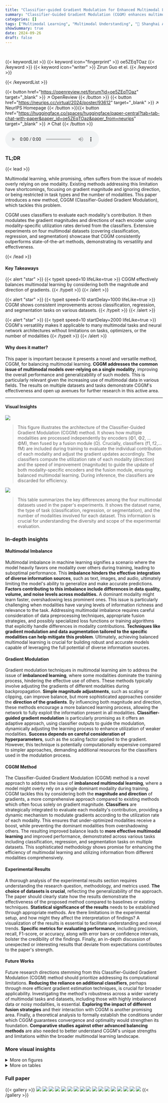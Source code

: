 ```yaml
---
title: "Classifier-guided Gradient Modulation for Enhanced Multimodal Learning"
summary: "Classifier-Guided Gradient Modulation (CGGM) enhances multimodal learning by balancing the training process, considering both gradient magnitude and direction, leading to consistent performance improv..."
categories: []
tags: ["Multimodal Learning", "Multimodal Understanding", "🏢 Shanghai AI Lab",]
showSummary: true
date: 2024-09-26
draft: false
---
```


<br>

{{< keywordList >}}
{{< keyword icon="fingerprint" >}} oe5ZEqTOaz {{< /keyword >}}
{{< keyword icon="writer" >}} Zirun Guo et el. {{< /keyword >}}
 
{{< /keywordList >}}

{{< button href="https://openreview.net/forum?id=oe5ZEqTOaz" target="_blank" >}}
↗ OpenReview
{{< /button >}}
{{< button href="https://neurips.cc/virtual/2024/poster/93612" target="_blank" >}}
↗ NeurIPS Homepage
{{< /button >}}{{< button href="https://huggingface.co/spaces/huggingface/paper-central?tab=tab-chat-with-paper&paper_id=oe5ZEqTOaz&paper_from=neurips" target="_blank" >}}
↗ Chat
{{< /button >}}



<audio controls>
    <source src="https://ai-paper-reviewer.com/oe5ZEqTOaz/podcast.wav" type="audio/wav">
    Your browser does not support the audio element.
</audio>


### TL;DR


{{< lead >}}

Multimodal learning, while promising, often suffers from the issue of models overly relying on one modality. Existing methods addressing this limitation have shortcomings, focusing on gradient magnitude and ignoring direction, or being restricted in task types and the number of modalities. This paper introduces a new method, CGGM (Classifier-Guided Gradient Modulation), which tackles this problem. 

CGGM uses classifiers to evaluate each modality's contribution.  It then modulates the gradient magnitudes and directions of each encoder using modality-specific utilization rates derived from the classifiers. Extensive experiments on four multimodal datasets (covering classification, regression, and segmentation) showcase that CGGM consistently outperforms state-of-the-art methods, demonstrating its versatility and effectiveness.

{{< /lead >}}


#### Key Takeaways

{{< alert "star" >}}
{{< typeit speed=10 lifeLike=true >}} CGGM effectively balances multimodal learning by considering both the magnitude and direction of gradients. {{< /typeit >}}
{{< /alert >}}

{{< alert "star" >}}
{{< typeit speed=10 startDelay=1000 lifeLike=true >}} CGGM shows consistent improvements across classification, regression, and segmentation tasks on various datasets. {{< /typeit >}}
{{< /alert >}}

{{< alert "star" >}}
{{< typeit speed=10 startDelay=2000 lifeLike=true >}} CGGM's versatility makes it applicable to many multimodal tasks and neural network architectures without limitations on tasks, optimizers, or the number of modalities {{< /typeit >}}
{{< /alert >}}

#### Why does it matter?
This paper is important because it presents a novel and versatile method, CGGM, for balancing multimodal learning.  **CGGM addresses the common issue of multimodal models over-relying on a single modality**, improving the overall performance and generalizability of such models. This is particularly relevant given the increasing use of multimodal data in various fields. The results on multiple datasets and tasks demonstrate CGGM's effectiveness and open up avenues for further research in this active area.

------
#### Visual Insights



![](https://ai-paper-reviewer.com/oe5ZEqTOaz/figures_2_1.jpg)

> This figure illustrates the architecture of the Classifier-Guided Gradient Modulation (CGGM) method.  It shows how multiple modalities are processed independently by encoders (Φ1, Φ2, ... ΦM), then fused by a fusion module (Ω).  Crucially, classifiers (f1, f2,... fM) are included during training to evaluate the individual contribution of each modality and adjust the gradient updates accordingly. The classifiers compute the utilization rate of each modality (direction) and the speed of improvement (magnitude) to guide the update of both modality-specific encoders and the fusion module, ensuring balanced multimodal learning. During inference, the classifiers are discarded for efficiency.





![](https://ai-paper-reviewer.com/oe5ZEqTOaz/tables_6_1.jpg)

> This table summarizes the key differences among the four multimodal datasets used in the paper's experiments.  It shows the dataset name, the type of task (classification, regression, or segmentation), and the number of modalities involved for each dataset. This information is crucial for understanding the diversity and scope of the experimental evaluation.





### In-depth insights


#### Multimodal Imbalance
Multimodal imbalance in machine learning signifies a scenario where the model heavily favors one modality over others during training, leading to suboptimal performance.  This **imbalance hinders the effective integration of diverse information sources**, such as text, images, and audio, ultimately limiting the model's ability to generalize and make accurate predictions.  **Factors contributing to this imbalance include differences in data quality, volume, and noise levels across modalities.** A dominant modality might learn faster, overshadowing less prominent ones.  This issue is particularly challenging when modalities have varying levels of information richness and relevance to the task. Addressing multimodal imbalance requires careful consideration of data preprocessing techniques, appropriate fusion strategies, and possibly specialized loss functions or training algorithms that explicitly handle differences in modality contributions.  **Techniques like gradient modulation and data augmentation tailored to the specific modalities can help mitigate this problem**.   Ultimately, achieving balanced multimodal learning is crucial for building robust and accurate models capable of leveraging the full potential of diverse information sources.

#### Gradient Modulation
Gradient modulation techniques in multimodal learning aim to address the issue of **imbalanced learning**, where some modalities dominate the training process, hindering the effective use of others.  These methods typically involve adjusting the gradients of different modalities during backpropagation.  **Simple magnitude adjustments**, such as scaling or clipping, can improve balance, but more sophisticated approaches consider the **direction of the gradients**. By influencing both magnitude and direction, these methods encourage a more balanced learning process, allowing the network to fully exploit the information present in all modalities.  **Classifier-guided gradient modulation** is particularly promising as it offers an adaptive approach, using classifier outputs to guide the modulation, dynamically adjusting the learning process to enhance utilization of weaker modalities.  **Success depends on careful consideration of hyperparameters**, such as the scaling factor applied to the gradient.  However, this technique is potentially computationally expensive compared to simpler approaches, demanding additional resources for the classifiers used in the modulation process.

#### CGGM Method
The Classifier-Guided Gradient Modulation (CGGM) method is a novel approach to address the issue of **imbalanced multimodal learning**, where a model might overly rely on a single dominant modality during training.  CGGM tackles this by considering both the **magnitude and direction** of gradients, a more comprehensive approach compared to existing methods which often focus solely on gradient magnitude.  **Classifiers** are strategically integrated to evaluate each modality's contribution, providing a dynamic mechanism to modulate gradients according to the utilization rate of each modality. This ensures that under-optimized modalities receive a boost, while preventing the dominant modalities from overshadowing others.  The resulting improved balance leads to **more effective multimodal learning** and improved performance, demonstrated across various tasks including classification, regression, and segmentation tasks on multiple datasets.  This sophisticated methodology shows promise for enhancing the efficiency of multimodal learning and utilizing information from different modalities comprehensively.

#### Experimental Results
A thorough analysis of the experimental results section requires understanding the research question, methodology, and metrics used.  **The choice of datasets is crucial**, reflecting the generalizability of the approach.  The paper should clearly state how the results demonstrate the effectiveness of the proposed method compared to baselines or existing techniques.  **Statistical significance of the results** needs to be established through appropriate methods.  Are there limitations in the experimental setup, and how might they affect the interpretation of findings? A visualization of the results is essential to facilitate understanding and reveal trends.  **Specific metrics for evaluating performance**, including precision, recall, F1-score, or accuracy, along with error bars or confidence intervals, bolster the credibility of the findings. Finally, an in-depth discussion of unexpected or interesting results that deviate from expectations contributes to the paper's strength.

#### Future Works
Future research directions stemming from this Classifier-Guided Gradient Modulation (CGGM) method should prioritize addressing its computational limitations.  **Reducing the reliance on additional classifiers**, perhaps through more efficient gradient estimation techniques, is crucial for broader applicability.  Investigating the method's robustness across a wider variety of multimodal tasks and datasets, including those with highly imbalanced data or noisy modalities, is essential.  **Exploring the impact of different fusion strategies** and their interaction with CGGM is another promising area.  Finally, a theoretical analysis to formally establish the conditions under which CGGM guarantees convergence and optimality would strengthen its foundation.  **Comparative studies against other advanced balancing methods** are also needed to better understand CGGM's unique strengths and limitations within the broader multimodal learning landscape.


### More visual insights

<details>
<summary>More on figures
</summary>


![](https://ai-paper-reviewer.com/oe5ZEqTOaz/figures_3_1.jpg)

> This figure shows the analysis of gradient during the training process on the CMU-MOSI dataset.  (a) shows the accuracy of each modality (audio, video, text) and their fusion over epochs. (b) displays the gradient magnitude of each modality, using the Euclidean norm of the gradient vector. (c) illustrates the gradient direction similarity between each modality and the fusion using cosine similarity.


![](https://ai-paper-reviewer.com/oe5ZEqTOaz/figures_7_1.jpg)

> This figure displays three graphs that illustrate the training process of a multimodal model using the CMU-MOSI dataset.  Graph (a) shows the accuracy of each modality (audio, video, text) and the fusion of all modalities over training epochs. Graph (b) illustrates the gradient magnitude for each modality and fusion. Graph (c) depicts the cosine similarity between each modality's gradient and the fused gradient, showing the alignment of gradients during training.


![](https://ai-paper-reviewer.com/oe5ZEqTOaz/figures_8_1.jpg)

> This figure visualizes the gradients of classifiers and unimodal gradients using t-SNE for dimensionality reduction.  Each point in the plots represents a gradient vector or matrix from a batch of data. The plots compare the gradients obtained from the classifiers (which provide a prediction based on a single modality) to the gradients calculated for the fusion module, which integrates information from all modalities.  The proximity of points suggests the similarity of the gradients. This visualization helps to demonstrate the relationship between classifier gradients and the corresponding gradients used in the multimodal learning model, supporting the claim that classifier gradients can effectively represent unimodal gradients.


![](https://ai-paper-reviewer.com/oe5ZEqTOaz/figures_9_1.jpg)

> This figure shows the ablation study results for hyperparameters \(p\) and \(\lambda\) in the proposed CGGM method.  Subfigure (a) demonstrates the effect of varying the scaling hyperparameter \(p\) on accuracy and F1 score, showing an optimal range for \(p\) that maximizes performance. Subfigure (b) illustrates the effect of varying the loss trade-off hyperparameter \(\lambda\) on accuracy and F1 score, revealing an optimal range for \(\lambda\) that balances task performance and gradient modulation.  Both subfigures use bar graphs to present the improved performance compared to a joint training baseline, highlighting the importance of carefully tuning these parameters for optimal CGGM performance.


![](https://ai-paper-reviewer.com/oe5ZEqTOaz/figures_13_1.jpg)

> This figure visualizes the changes in model performance (accuracy), gradient magnitude, and gradient direction during the training process using the proposed Classifier-Guided Gradient Modulation (CGGM) method.  The results are specifically shown for the CMU-MOSI dataset.  It demonstrates how CGGM affects the learning dynamics across different modalities.  Panel (a) shows accuracy changes over epochs, while (b) and (c) illustrate the changes in the magnitude and direction of gradients, respectively.  The comparison highlights the balancing effect of CGGM on the learning process.


![](https://ai-paper-reviewer.com/oe5ZEqTOaz/figures_13_2.jpg)

> The figure shows the changes of balancing term during the training process with and without CGGM. The balancing term is used to modulate the gradient magnitude and direction to balance the training process. From the figure, we can observe that when CGGM is used, the balancing term of each modality fluctuates around 0, indicating that the training process is balanced. When CGGM is not used, the balancing term of the dominant modality is always greater than 0, indicating that the dominant modality is over-optimized.


</details>




<details>
<summary>More on tables
</summary>


![](https://ai-paper-reviewer.com/oe5ZEqTOaz/tables_6_2.jpg)
> This table presents a quantitative comparison of different methods on the UPMC-Food 101 dataset, showing their accuracy and F1 score.  The best and second-best results are highlighted for easy comparison. The methods include using a single modality (text or image), a baseline multimodal approach, and several state-of-the-art multimodal learning methods.  The table helps illustrate the effectiveness of the proposed CGGM method.

![](https://ai-paper-reviewer.com/oe5ZEqTOaz/tables_6_3.jpg)
> This table presents the quantitative results of the BraTS 2021 dataset.  It compares various methods, including baselines and state-of-the-art approaches, in terms of their performance on three subregions of brain tumors: Whole Tumor (WT), Tumor Core (TC), and Enhancing Tumor (ET). The average Dice score across these three regions is also provided for each method.  The Dice score is a common metric for evaluating the accuracy of segmentation models.

![](https://ai-paper-reviewer.com/oe5ZEqTOaz/tables_7_1.jpg)
> This table presents a comparison of the performance of several methods (including the proposed CGGM) on two benchmark multimodal datasets: CMU-MOSI and IEMOCAP.  For CMU-MOSI, which is a regression task, the metrics shown are accuracy (Acc-2 and Acc-7), F1 score, mean absolute error (MAE), and Pearson correlation (Corr). For IEMOCAP, a classification task, the metrics are accuracy (Acc) and F1 score.  The best result for each metric is bolded, and the second-best is underlined.  The results highlight the relative strengths of each method across different multimodal tasks.

![](https://ai-paper-reviewer.com/oe5ZEqTOaz/tables_8_1.jpg)
> This table presents the accuracy results of the IEMOCAP dataset for different training methods.  The first three columns show accuracy using individual modalities (unimodal training), the next three columns show accuracy when training with all modalities simultaneously (multimodal training), and the final three columns show accuracy when training with all modalities and using the proposed CGGM method.  f1, f2, and f3 represent the accuracy of the audio, video, and text classifiers, respectively.  It demonstrates the performance improvement achieved using CGGM over unimodal and multimodal training.

![](https://ai-paper-reviewer.com/oe5ZEqTOaz/tables_9_1.jpg)
> This table presents the ablation study results on the IEMOCAP dataset to demonstrate the effectiveness of modulating gradient magnitude and direction in the proposed CGGM method. It compares the baseline model with three variants of CGGM: one modulating only the magnitude (p=1.0, λ=0), one modulating only the direction (p=None, λ=0.1), and one modulating both (p=1.0, λ=0.1). The results show that modulating both gradient magnitude and direction yields the best performance, indicating the complementarity of these two strategies in balancing multimodal learning.

![](https://ai-paper-reviewer.com/oe5ZEqTOaz/tables_12_1.jpg)
> This table lists the main hyperparameters used in the experiments performed on four different multimodal datasets: UPMC-Food 101, CMU-MOSI, IEMOCAP, and BraTS 2021.  These hyperparameters include the batch size, optimizer, base learning rate, classifier learning rate, weight decay, gradient clipping value, learning rate scheduler, ρ (a scaling hyperparameter for gradient magnitude modulation), λ (a trade-off parameter between task loss and balancing term), warm-up epochs, and total training epochs.  The specific values used for each parameter varied across the different datasets to optimize performance for each specific task.

![](https://ai-paper-reviewer.com/oe5ZEqTOaz/tables_14_1.jpg)
> This table shows the additional GPU memory cost in MB for using classifiers in the proposed CGGM method across four different datasets: UPMC-Food101, CMU-MOSI, IEMOCAP, and BraTS.  The memory overhead is relatively small, ranging from 8MB to 24MB, depending on the dataset.

</details>




### Full paper

{{< gallery >}}
<img src="https://ai-paper-reviewer.com/oe5ZEqTOaz/1.png" class="grid-w50 md:grid-w33 xl:grid-w25" />
<img src="https://ai-paper-reviewer.com/oe5ZEqTOaz/2.png" class="grid-w50 md:grid-w33 xl:grid-w25" />
<img src="https://ai-paper-reviewer.com/oe5ZEqTOaz/3.png" class="grid-w50 md:grid-w33 xl:grid-w25" />
<img src="https://ai-paper-reviewer.com/oe5ZEqTOaz/4.png" class="grid-w50 md:grid-w33 xl:grid-w25" />
<img src="https://ai-paper-reviewer.com/oe5ZEqTOaz/5.png" class="grid-w50 md:grid-w33 xl:grid-w25" />
<img src="https://ai-paper-reviewer.com/oe5ZEqTOaz/6.png" class="grid-w50 md:grid-w33 xl:grid-w25" />
<img src="https://ai-paper-reviewer.com/oe5ZEqTOaz/7.png" class="grid-w50 md:grid-w33 xl:grid-w25" />
<img src="https://ai-paper-reviewer.com/oe5ZEqTOaz/8.png" class="grid-w50 md:grid-w33 xl:grid-w25" />
<img src="https://ai-paper-reviewer.com/oe5ZEqTOaz/9.png" class="grid-w50 md:grid-w33 xl:grid-w25" />
<img src="https://ai-paper-reviewer.com/oe5ZEqTOaz/10.png" class="grid-w50 md:grid-w33 xl:grid-w25" />
<img src="https://ai-paper-reviewer.com/oe5ZEqTOaz/11.png" class="grid-w50 md:grid-w33 xl:grid-w25" />
<img src="https://ai-paper-reviewer.com/oe5ZEqTOaz/12.png" class="grid-w50 md:grid-w33 xl:grid-w25" />
<img src="https://ai-paper-reviewer.com/oe5ZEqTOaz/13.png" class="grid-w50 md:grid-w33 xl:grid-w25" />
<img src="https://ai-paper-reviewer.com/oe5ZEqTOaz/14.png" class="grid-w50 md:grid-w33 xl:grid-w25" />
<img src="https://ai-paper-reviewer.com/oe5ZEqTOaz/15.png" class="grid-w50 md:grid-w33 xl:grid-w25" />
<img src="https://ai-paper-reviewer.com/oe5ZEqTOaz/16.png" class="grid-w50 md:grid-w33 xl:grid-w25" />
<img src="https://ai-paper-reviewer.com/oe5ZEqTOaz/17.png" class="grid-w50 md:grid-w33 xl:grid-w25" />
{{< /gallery >}}